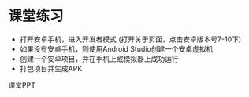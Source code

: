# 课堂练习

* 打开安卓手机，进入<span class="text-red-600">开发者模式</span> (打开关于页面，点击安卓版本号7-10下) 
* 如果没有安卓手机，则使用Android Studio创建一个<span class="text-red-600">安卓虚拟机</span>
* 创建一个<span class="text-red-600">安卓项目</span>，并在手机上或模拟器上成功运行
* 打包项目并生成<span class="text-red-600">APK</span>

<div class="text-2xl mt-5">课堂PPT</div>

<div class="mt-3">
    <QRCode
        value="http://course.cloudesk.top/android-tutorial-slides/lesson-02/"
        :width="180"
        :height="180"
        color=""
        image=""
    />
</div>